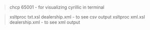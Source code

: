 > chcp 65001 - for visualizing cyrillic in terminal

> xsltproc txt.xsl dealership.xml - to see csv output
> xsltproc xml.xsl dealership.xml - to see xml output
